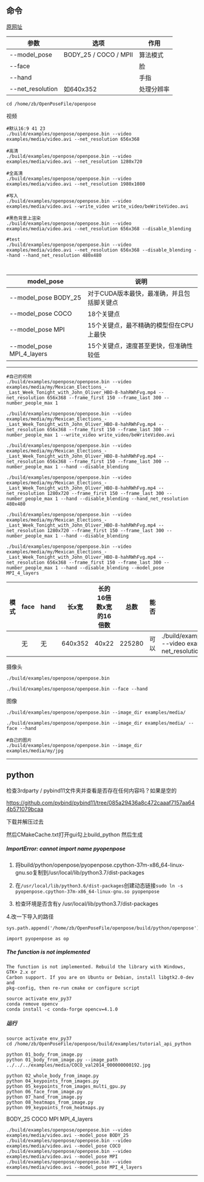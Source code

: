 
## 命令

[原网址](https://github.com/CMU-Perceptual-Computing-Lab/openpose)

|参数|选项|作用|
|-|-|-|
|--model_pose|BODY_25 / COCO / MPII|算法模式|
|--face||脸|
|--hand||手指|
|--net_resolution|如640x352|处理分辨率|

```
cd /home/zb/OpenPoseFile/openpose
```

视频
```
#默认16:9 41 23
./build/examples/openpose/openpose.bin --video examples/media/video.avi --net_resolution 656x368

#高清
./build/examples/openpose/openpose.bin --video examples/media/video.avi --net_resolution 1280x720

#全高清
./build/examples/openpose/openpose.bin --video examples/media/video.avi --net_resolution 1980x1080

#写入
./build/examples/openpose/openpose.bin --video examples/media/video.avi --write_video write_video/beWriteVideo.avi

#黑色背景上渲染
./build/examples/openpose/openpose.bin --video examples/media/video.avi --net_resolution 656x368 --disable_blending

#test
./build/examples/openpose/openpose.bin --video examples/media/video.avi --net_resolution 656x368 --disable_blending --hand --hand_net_resolution 480x480



```

|model_pose|说明|
|-|-|
| --model_pose BODY_25|对于CUDA版本最快，最准确，并且包括脚关键点|
| --model_pose COCO|18个关键点|
| --model_pose MPI|15个关键点，最不精确的模型但在CPU上最快|
| --model_pose MPI_4_layers|15个关键点，速度甚至更快，但准确性较低|

---
```
#自己的视频
./build/examples/openpose/openpose.bin --video examples/media/my/Mexican_Elections_-_Last_Week_Tonight_with_John_Oliver_HBO-8-hahRWhFvg.mp4 --net_resolution 656x368 --frame_first 150 --frame_last 300 --number_people_max 1

./build/examples/openpose/openpose.bin --video examples/media/my/Mexican_Elections_-_Last_Week_Tonight_with_John_Oliver_HBO-8-hahRWhFvg.mp4 --net_resolution 656x368 --frame_first 150 --frame_last 300 --number_people_max 1 --write_video write_video/beWriteVideo.avi

./build/examples/openpose/openpose.bin --video examples/media/my/Mexican_Elections_-_Last_Week_Tonight_with_John_Oliver_HBO-8-hahRWhFvg.mp4 --net_resolution 656x368 --frame_first 150 --frame_last 300 --number_people_max 1 --hand --disable_blending

./build/examples/openpose/openpose.bin --video examples/media/my/Mexican_Elections_-_Last_Week_Tonight_with_John_Oliver_HBO-8-hahRWhFvg.mp4 --net_resolution 1280x720 --frame_first 150 --frame_last 300 --number_people_max 1 --hand --disable_blending --hand_net_resolution 480x480

./build/examples/openpose/openpose.bin --video examples/media/my/Mexican_Elections_-_Last_Week_Tonight_with_John_Oliver_HBO-8-hahRWhFvg.mp4 --net_resolution 1280x720 --frame_first 150 --frame_last 300 --number_people_max 1 --hand --disable_blending

./build/examples/openpose/openpose.bin --video examples/media/my/Mexican_Elections_-_Last_Week_Tonight_with_John_Oliver_HBO-8-hahRWhFvg.mp4 --net_resolution 656x368 --frame_first 150 --frame_last 300 --number_people_max 1 --hand --disable_blending --model_pose MPI_4_layers
```

|模式|face|hand|长x宽|长的16倍数x宽的16倍数|总数|能否|命令|
|-|-|-|-|-|-|-|-|
||无|无|640x352|40x22|225280|可以|./build/examples/openpose/openpose.bin --video examples/media/video.avi --net_resolution 640x352



摄像头
```
./build/examples/openpose/openpose.bin

./build/examples/openpose/openpose.bin --face --hand
```

图像
```
./build/examples/openpose/openpose.bin --image_dir examples/media/

./build/examples/openpose/openpose.bin --image_dir examples/media/ --face --hand

#自己的图片
./build/examples/openpose/openpose.bin --image_dir examples/media/my/jpg
```

---


## python

检查3rdparty / pybind11文件夹并查看是否存在任何内容吗？如果是空的

https://github.com/pybind/pybind11/tree/085a29436a8c472caaaf7157aa644b571079bcaa


下载并解压过去


然后CMakeCache.txt打开gui勾上build_python 然后生成

##### ImportError: cannot import name pyopenpose


1. 将build/python/openpose/pyopenpose.cpython-37m-x86_64-linux-gnu.so复制到/usr/local/lib/python3.7/dist-packages

2. 在`/usr/local/lib/python3.6/dist-packages`创建动态链接`sudo ln -s pyopenpose.cpython-37m-x86_64-linux-gnu.so pyopenpose`

3. 检查环境是否含有y /usr/local/lib/python3.7/dist-packages

4.改一下导入的路径
```
sys.path.append('/home/zb/OpenPoseFile/openpose/build/python/openpose')

import pyopenpose as op
```


##### The function is not implemented
```
The function is not implemented. Rebuild the library with Windows, GTK+ 2.x or
Carbon support. If you are on Ubuntu or Debian, install libgtk2.0-dev and
pkg-config, then re-run cmake or configure script
```

```
source activate env_py37
conda remove opencv
conda install -c conda-forge opencv=4.1.0
```

##### 运行

```
source activate env_py37
cd /home/zb/OpenPoseFile/openpose/build/examples/tutorial_api_python

python 01_body_from_image.py
python 01_body_from_image.py --image_path ../../../examples/media/COCO_val2014_000000000192.jpg

python 02_whole_body_from_image.py
python 04_keypoints_from_images.py
python 05_keypoints_from_images_multi_gpu.py
python 06_face_from_image.py
python 07_hand_from_image.py
python 08_heatmaps_from_image.py
python 09_keypoints_from_heatmaps.py
```

BODY_25
COCO
MPI
MPI_4_layers
```
./build/examples/openpose/openpose.bin --video examples/media/video.avi --model_pose BODY_25
./build/examples/openpose/openpose.bin --video examples/media/video.avi --model_pose COCO
./build/examples/openpose/openpose.bin --video examples/media/video.avi --model_pose MPI
./build/examples/openpose/openpose.bin --video examples/media/video.avi --model_pose MPI_4_layers
```

---
